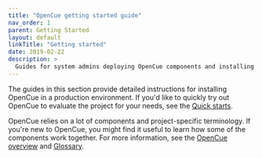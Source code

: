 ```yaml
---
title: "OpenCue getting started guide"
nav_order: 1
parent: Getting Started
layout: default
linkTitle: "Getting started"
date: 2019-02-22
description: >
  Guides for system admins deploying OpenCue components and installing dependencies
---
```


The guides in this section provide detailed instructions for installing OpenCue in a production environment. If you'd like to quickly try out OpenCue to evaluate the project for your needs, see the [Quick starts](https://www.opencue.io/docs/quick-starts/).

OpenCue relies on a lot of components and project-specific terminology. If you're new to OpenCue, you might find it useful to learn how some of the components work together. For more information, see the [OpenCue overview](https://www.opencue.io/docs/concepts/opencue-overview/) and [Glossary](https://www.opencue.io/docs/concepts/glossary/).
